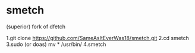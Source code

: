 # smetch
(superior) fork of dfetch

1.git clone https://github.com/SameAsItEverWas18/smetch.git
2.cd smetch
3.sudo (or doas) mv * /usr/bin/
4.smetch
